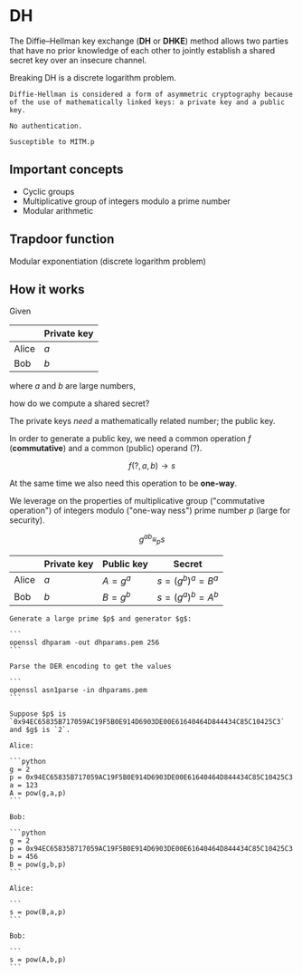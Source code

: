 # DH

The Diffie–Hellman key exchange (**DH** or **DHKE**) method allows two parties that have no prior knowledge of each other to jointly establish a shared secret key over an insecure channel.

Breaking DH is a discrete logarithm problem.

```admonish note
Diffie-Hellman is considered a form of asymmetric cryptography because of the use of mathematically linked keys: a private key and a public key.
```

~~~admonish warning title="Security concerns"
No authentication.

Susceptible to MITM.p
~~~

## Important concepts

- Cyclic groups
- Multiplicative group of integers modulo a prime number
- Modular arithmetic

## Trapdoor function

Modular exponentiation (discrete logarithm problem)

## How it works

Given

|       | Private key |
| ----- | ----------- |
| Alice | $a$         |
| Bob   | $b$         |

where $a$ and $b$ are large numbers,

how do we compute a shared secret?

The private keys _need_ a mathematically related number; the public key.

In order to generate a public key, we need a common operation $f$ (**commutative**) and a common (public) operand (?).

$$
f(?, a, b) \rightarrow s
$$

At the same time we also need this operation to be **one-way**.

We leverage on the properties of multiplicative group ("commutative operation") of integers modulo ("one-way ness") prime number $p$ (large for security).

$$
g^{ab} \equiv_p s
$$


|       | Private key | Public key | Secret              |
| ----- | ----------- | ---------- | ------------------- |
| Alice | $a$         | $A = g^a$  | $s = (g^b)^a = B^a$ |
| Bob   | $b$         | $B = g^b$  | $s = (g^a)^b = A^b$ |

~~~admonish example
Generate a large prime $p$ and generator $g$:

```
openssl dhparam -out dhparams.pem 256
```

Parse the DER encoding to get the values

```
openssl asn1parse -in dhparams.pem
```

Suppose $p$ is `0x94EC65835B717059AC19F5B0E914D6903DE00E61640464D844434C85C10425C3` and $g$ is `2`.

Alice:

```python
g = 2
p = 0x94EC65835B717059AC19F5B0E914D6903DE00E61640464D844434C85C10425C3
a = 123
A = pow(g,a,p)
```

Bob:

```python
g = 2
p = 0x94EC65835B717059AC19F5B0E914D6903DE00E61640464D844434C85C10425C3
b = 456
B = pow(g,b,p)
```

Alice:

```
s = pow(B,a,p)
```

Bob:

```
s = pow(A,b,p)
```

~~~
